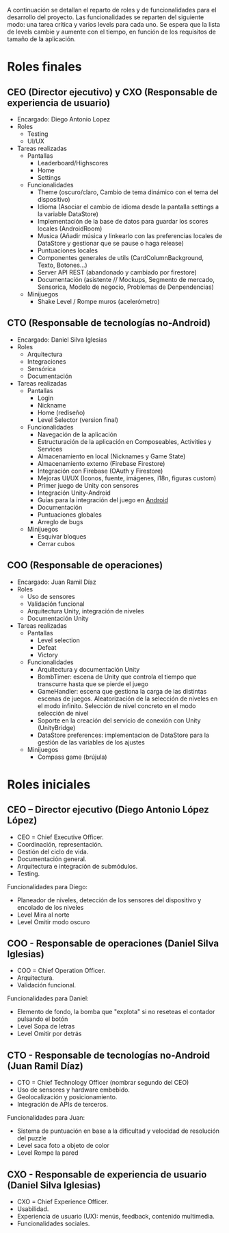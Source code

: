 A continuación se detallan el reparto de roles y de funcionalidades para el desarrollo del proyecto. Las funcionalidades se reparten del siguiente modo: una tarea crítica y varios levels para cada uno. Se espera que la lista de levels cambie y aumente con el tiempo, en función de los requisitos de tamaño de la aplicación.

# Roles finales

## CEO (Director ejecutivo) y CXO (Responsable de experiencia de usuario)
- Encargado: Diego Antonio Lopez
- Roles
	- Testing
	- UI/UX
- Tareas realizadas
	- Pantallas
		- Leaderboard/Highscores
		- Home
		- Settings
	- Funcionalidades
		- Theme (oscuro/claro,  Cambio de tema dinámico con el tema del dispositivo)
		- Idioma (Asociar el cambio de idioma desde la pantalla settings a la variable DataStore)
		- Implementación de la base de datos para guardar los scores locales  (AndroidRoom)
		- Musica (Añadir música y linkearlo con las preferencias locales de DataStore y gestionar que se pause o haga release)
		- Puntuaciones locales
		- Componentes generales de utils (CardColumnBackground, Texto, Botones...)
		- Server API REST (abandonado y cambiado por firestore)
		- Documentación (asistente // Mockups, Segmento de mercado, Sensorica, Modelo de negocio,  Problemas de Denpendencias)
	- Minijuegos
		- Shake Level / Rompe muros (acelerómetro)
## CTO (Responsable de tecnologías no-Android)
- Encargado: Daniel Silva Iglesias
- Roles
	- Arquitectura
	- Integraciones
	- Sensórica
	- Documentación
- Tareas realizadas
	- Pantallas
		- Login
		- Nickname
		- Home (rediseño)
		- Level Selector (version final)
	- Funcionalidades
		- Navegación de la aplicación
		- Estructuración de la aplicación en Composeables, Activities y Services
		- Almacenamiento en local (Nicknames y Game State)
		- Almacenamiento externo (Firebase Firestore)
		- Integración con Firebase (OAuth y Firestore)
		- Mejoras UI/UX (Iconos, fuente, imágenes, i18n, figuras custom)
		- Primer juego de Unity con sensores
		- Integración Unity-Android
		- Guías para la integración del juego en [Android](https://github.com/Diego-a-lopez/ScapeTheAds/wiki/Gu%C3%ADa-para-embeber-juegos-de-Unity-(como-librer%C3%ADas)-en-Android-nativo)
		- Documentación
		- Puntuaciones globales
		- Arreglo de bugs
	- Minijuegos
		- Esquivar bloques
		- Cerrar cubos


## COO (Responsable de operaciones)
- Encargado: Juan Ramil Díaz
- Roles
	- Uso de sensores 
	- Validación funcional
	- Arquitectura Unity, integración de niveles
	- Documentación Unity
- Tareas realizadas
	- Pantallas
		- Level selection
		- Defeat
		- Victory
	- Funcionalidades
		- Arquitectura y documentación Unity
		- BombTimer: escena de Unity que controla el tiempo que transcurre hasta que se pierde el juego
		- GameHandler: escena que gestiona la carga de las distintas escenas de juegos. Aleatorización de la selección de niveles en el modo infinito. Selección de nivel concreto en el modo selección de nivel
		- Soporte en la creación del servicio de conexión con Unity (UnityBridge)
		- DataStore preferences: implementacion de DataStore para la gestión de las variables de los ajustes
	- Minijuegos
		- Compass game (brújula)



# Roles iniciales

## CEO – Director ejecutivo **(Diego Antonio López López)**
- CEO = Chief Executive Officer.
- Coordinación, representación.
- Gestión del ciclo de vida.
- Documentación general.
- Arquitectura e integración de submódulos.
- Testing.

Funcionalidades para Diego:

- Planeador de niveles, detección de los sensores del dispositivo y encolado de los niveles
- Level Mira al norte
- Level Omitir modo oscuro

## COO - Responsable de operaciones **(Daniel Silva Iglesias)**
- COO = Chief Operation Officer.
- Arquitectura.
- Validación funcional.

Funcionalidades para Daniel:

- Elemento de fondo, la bomba que "explota" si no reseteas el contador pulsando el botón
- Level Sopa de letras
- Level Omitir por detrás

## CTO - Responsable de tecnologías no-Android **(Juan Ramil Díaz)**
- CTO = Chief Technology Officer (nombrar segundo del CEO)
- Uso de sensores y hardware embebido.
- Geolocalización y posicionamiento.
- Integración de APIs de terceros.

Funcionalidades para Juan:

- Sistema de puntuación en base a la dificultad y velocidad de resolución del puzzle
- Level saca foto a objeto de color
- Level Rompe la pared
## CXO - Responsable de experiencia de usuario **(Daniel Silva Iglesias)**
- CXO = Chief Experience Officer.
- Usabilidad.
- Experiencia de usuario (UX): menús, feedback, contenido multimedia.
- Funcionalidades sociales.